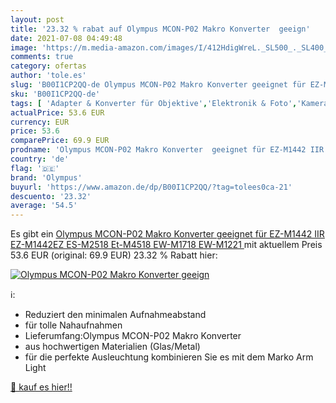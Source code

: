 ```yaml
---
layout: post
title: '23.32 % rabat auf Olympus MCON-P02 Makro Konverter  geeign'
date: 2021-07-08 04:49:48
image: 'https://m.media-amazon.com/images/I/412HdigWreL._SL500_._SL400_.jpg'
comments: true
category: ofertas
author: 'tole.es'
slug: 'B00I1CP2QQ-de Olympus MCON-P02 Makro Konverter geeignet für EZ-M1442 IIR...'
sku: 'B00I1CP2QQ-de'
tags: [ 'Adapter & Konverter für Objektive','Elektronik & Foto','Kamera & Foto','Kamera- & Fotozubehör','Objektivzubehör','olympus', ]
actualPrice: 53.6 EUR
currency: EUR
price: 53.6
comparePrice: 69.9 EUR
prodname: 'Olympus MCON-P02 Makro Konverter  geeignet für EZ-M1442 IIR  EZ-M1442EZ  ES-M2518  Et-M4518  EW-M1718  EW-M1221 '
country: 'de'
flag: '🇩🇪'
brand: 'Olympus'
buyurl: 'https://www.amazon.de/dp/B00I1CP2QQ/?tag=tolees0ca-21'
descuento: '23.32'
average: '54.5'
---
```


Es gibt ein [Olympus MCON-P02 Makro Konverter  geeignet für EZ-M1442 IIR  EZ-M1442EZ  ES-M2518  Et-M4518  EW-M1718  EW-M1221 ](https://www.amazon.de/dp/B00I1CP2QQ/?tag=tolees0ca-21) mit aktuellem Preis 53.6 EUR (original: 69.9 EUR) 23.32 % Rabatt hier:

[![Olympus MCON-P02 Makro Konverter  geeign](https://m.media-amazon.com/images/I/412HdigWreL._SL500_._SL400_.jpg)](https://www.amazon.de/dp/B00I1CP2QQ/?tag=tolees0ca-21)

ℹ️:

- Reduziert den minimalen Aufnahmeabstand
- für tolle Nahaufnahmen
- Lieferumfang:Olympus MCON-P02 Makro Konverter
- aus hochwertigen Materialien (Glas/Metal)
- für die perfekte Ausleuchtung kombinieren Sie es mit dem Marko Arm Light

[🛒 kauf es hier!!](https://www.amazon.de/dp/B00I1CP2QQ/?tag=tolees0ca-21)
